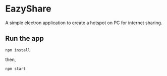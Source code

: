 # EazyShare
A simple electron application to create a hotspot on PC for internet sharing.

## Run the app
`npm install`

then,

`npm start`

